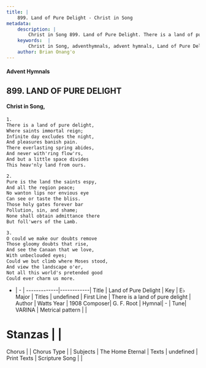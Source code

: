 ```yaml
---
title: |
    899. Land of Pure Delight - Christ in Song
metadata:
    description: |
        Christ in Song 899. Land of Pure Delight. There is a land of pure delight, Where saints immortal reign; Infinite day excludes the night, And pleasures banish pain. There everlasting spring abides, And never with'ring flow'rs, And but a little space divides This heav'nly land from ours.
    keywords:  |
        Christ in Song, adventhymnals, advent hymnals, Land of Pure Delight, There is a land of pure delight. 
    author: Brian Onang'o
---
```


#### Advent Hymnals
## 899. LAND OF PURE DELIGHT
####  Christ in Song,

```txt
1.
There is a land of pure delight,
Where saints immortal reign;
Infinite day excludes the night,
And pleasures banish pain.
There everlasting spring abides,
And never with'ring flow'rs,
And but a little space divides
This heav'nly land from ours.

2.
Pure is the land the saints espy,
And all the region peace;
No wanton lips nor envious eye
Can see or taste the bliss.
Those holy gates forever bar
Pollution, sin, and shame;
None shall obtain admittance there
But foll'wers of the Lamb.

3.
O could we make our doubts remove
Those gloomy doubts that rise,
And see the Canaan that we love,
With unbeclouded eyes;
Could we but climb where Moses stood,
And view the landscape o'er,
Not all this world's pretended good
Could ever charm us more.


```

- |   -  |
-------------|------------|
Title | Land of Pure Delight |
Key | E♭ Major |
Titles | undefined |
First Line | There is a land of pure delight |
Author | Watts
Year | 1908
Composer| G. F. Root |
Hymnal|  - |
Tune| VARINA |
Metrical pattern | |
# Stanzas |  |
Chorus |  |
Chorus Type |  |
Subjects | The Home Eternal |
Texts | undefined |
Print Texts | 
Scripture Song |  |
    

